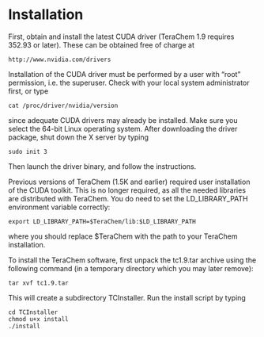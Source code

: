 # Installation

First, obtain and install the latest CUDA driver (TeraChem 1.9 requires 352.93 or later). These can be obtained free of charge at

```
http://www.nvidia.com/drivers
```

Installation of the CUDA driver must be performed by a user with “root” permission, i.e. the superuser. Check with your local system administrator first, or type

```
cat /proc/driver/nvidia/version
```

since adequate CUDA drivers may already be installed. Make sure you select the 64-bit Linux operating system. After downloading the driver package, shut down the X server by typing

```
sudo init 3
```

Then launch the driver binary, and follow the instructions.

Previous versions of TeraChem (1.5K and earlier) required user installation of the CUDA toolkit. This is no longer required, as all the needed libraries are distributed with TeraChem. You do need to set the LD\_LIBRARY\_PATH environment variable correctly:

```
export LD_LIBRARY_PATH=$TeraChem/lib:$LD_LIBRARY_PATH
```

where you should replace $TeraChem with the path to your TeraChem installation.

To install the TeraChem software, first unpack the tc1.9.tar archive using the following command (in a temporary directory which you may later remove):

```
tar xvf tc1.9.tar
```

This will create a subdirectory TCInstaller. Run the install script by typing

```
cd TCInstaller
chmod u+x install
./install
```
